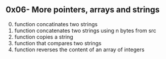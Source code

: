 ## 0x06- More pointers, arrays and strings
0. function concatinates two strings
1. function concatenates two strings using n bytes from src
2. function copies a string
3. function that compares two strings
4. function reverses the content of an array of integers
